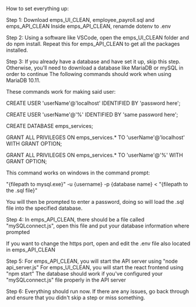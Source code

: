 How to set everything up:

Step 1:
Download emps_UI_CLEAN, employee_payroll.sql and emps_API_CLEAN
Inside emps_API_CLEAN, renamde dotenv to .env

Step 2:
Using a software like VSCode, open the emps_UI_CLEAN folder and do npm install.
Repeat this for emps_API_CLEAN to get all the packages installed.

Step 3:
If you already have a database and have set it up, skip this step.
Otherwise, you'll need to download a database like MariaDB or mySQL in order to continue
The following commands should work when using MariaDB 10.11.

These commands work for making said user:

CREATE USER 'userName'@'localhost' IDENTIFIED BY 'password here';

CREATE USER 'userName'@'%' IDENTIFIED BY 'same password here';

CREATE DATABASE emps_services;

GRANT ALL PRIVILEGES ON emps_services.* TO 'userName'@'localhost' WITH GRANT OPTION;
        
GRANT ALL PRIVILEGES ON emps_services.* TO 'userName'@'%' WITH GRANT OPTION;
        
This command works on windows in the command prompt:

"{filepath to mysql.exe}" -u {username} -p {database name} < "{filepath to the .sql file}"

You will then be prompted to enter a password, doing so will load the .sql file into the
specified database.

Step 4:
In emps_API_CLEAN, there should be a file called "mySQLconnect.js", open this file and
put your database information where prompted

If you want to change the https port, open and edit the .env file also located in
emps_API_CLEAN

Step 5:
For emps_API_CLEAN, you will start the API server using "node api_server.js"
For emps_UI_CLEAN, you will start the react frontend using "npm start"
The database should work if you've configured your "mySQLconnect.js" file properly in the API server

Step 6:
Everything should run now. If there are any issues, go back through and ensure that you didn't skip
a step or miss something.
